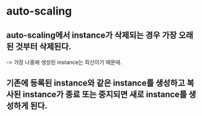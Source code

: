 # auto-scaling

## auto-scaling에서 instance가 삭제되는 경우 가장 오래된 것부터 삭제된다.

-> 가장 나중에 생성된 instance는 최신이기 때문에.


## 기존에 등록된 instance와 같은 instance를 생성하고 복사된 instance가 종료 또는 중지되면 새로 instance를 생성하게 된다.
